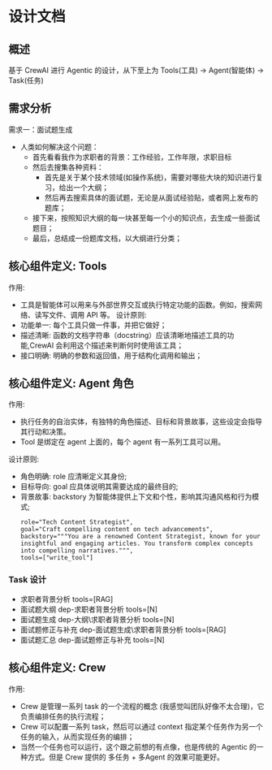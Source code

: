 # 设计文档
## 概述

基于 CrewAI 进行 Agentic 的设计，从下至上为 Tools(工具) -> Agent(智能体) -> Task(任务)

## 需求分析
需求一：面试题生成
- 人类如何解决这个问题：
    - 首先看看我作为求职者的背景：工作经验，工作年限，求职目标
    - 然后去搜集各种资料：
        - 首先是关于某个技术领域(如操作系统)，需要对哪些大块的知识进行复习，给出一个大纲；
        - 然后再去搜索具体的面试题，无论是从面试经验贴，或者网上发布的题库；
    - 接下来，按照知识大纲的每一块甚至每一个小的知识点，去生成一些面试题目；
    - 最后，总结成一份题库文档，以大纲进行分类；


## 核心组件定义: Tools

作用: 
- 工具是智能体可以用来与外部世界交互或执行特定功能的函数。例如，搜索网络、读写文件、调用 API 等。
设计原则:
- 功能单一: 每个工具只做一件事，并把它做好；
- 描述清晰: 函数的文档字符串（docstring）应该清晰地描述工具的功能,CrewAI 会利用这个描述来判断何时使用该工具；
- 接口明确: 明确的参数和返回值，用于结构化调用和输出；

## 核心组件定义: Agent 角色

作用: 
- 执行任务的自治实体，有独特的角色描述、目标和背景故事，这些设定会指导其行动和决策。
- Tool 是绑定在 agent 上面的，每个 agent 有一系列工具可以用。

设计原则:
- 角色明确: role 应清晰定义其身份;
- 目标导向: goal 应具体说明其需要达成的最终目的;
- 背景故事: backstory 为智能体提供上下文和个性，影响其沟通风格和行为模式;
    ```
    role="Tech Content Strategist", 
    goal="Craft compelling content on tech advancements",
    backstory="""You are a renowned Content Strategist, known for your insightful and engaging articles. You transform complex concepts into compelling narratives.""",
    tools=["write_tool"]
    ```

### Task 设计
- 求职者背景分析                                   tools=[RAG]   
- 面试题大纲           dep-求职者背景分析            tools=[N]
- 面试题生成           dep-大纲\求职者背景分析        tools=[N]
- 面试题修正与补充      dep-面试题生成\求职者背景分析   tools=[RAG]
- 面试题汇总           dep-面试题修正与补充           tools=[N]

## 核心组件定义: Crew

作用: 
- Crew 是管理一系列 task 的一个流程的概念 (我感觉叫团队好像不太合理)，它负责编排任务的执行流程；
- Crew 可以配置一系列 task，然后可以通过 context 指定某个任务作为另一个任务的输入，从而实现任务的编排；
- 当然一个任务也可以运行，这个跟之前想的有点像，也是传统的 Agentic 的一种方式。但是 Crew 提供的 多任务 + 多Agent 的效果可能更好。